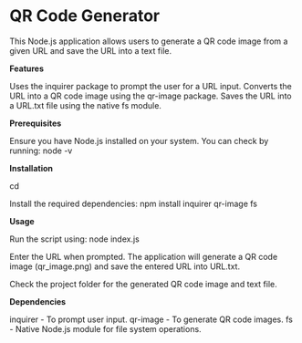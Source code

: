 <h1>QR Code Generator</h1>

This Node.js application allows users to generate a QR code image from a given URL and save the URL into a text file.

**Features**

Uses the inquirer package to prompt the user for a URL input.
Converts the URL into a QR code image using the qr-image package.
Saves the URL into a URL.txt file using the native fs module.

**Prerequisites**

Ensure you have Node.js installed on your system. You can check by running:
node -v

**Installation**

cd <project-directory>

Install the required dependencies:
npm install inquirer qr-image fs

**Usage**

Run the script using:
node index.js

Enter the URL when prompted.
The application will generate a QR code image (qr_image.png) and save the entered URL into URL.txt.

Check the project folder for the generated QR code image and text file.

**Dependencies**

inquirer - To prompt user input.
qr-image - To generate QR code images.
fs - Native Node.js module for file system operations.
